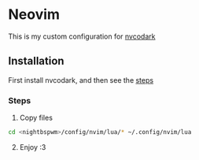# Neovim

This is my custom configuration for [nvcodark](https://github.com/AlphaTechnolog/nvcodark)

## Installation

First install nvcodark, and then see the [steps](#steps)

### Steps

1. Copy files

```sh
cd <nightbspwm>/config/nvim/lua/* ~/.config/nvim/lua
```

2. Enjoy :3
